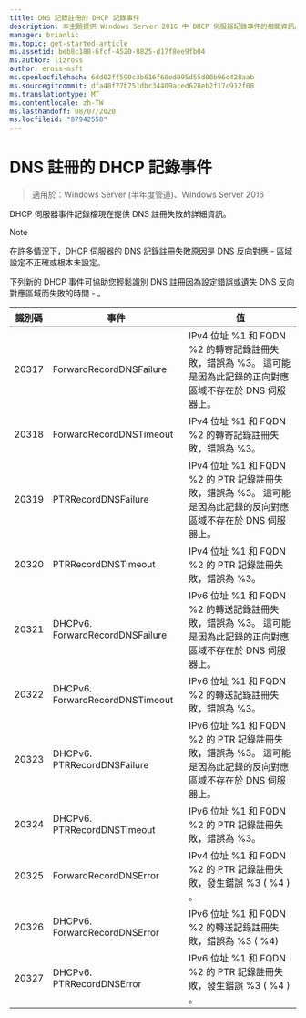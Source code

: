 ```yaml
---
title: DNS 記錄註冊的 DHCP 記錄事件
description: 本主題提供 Windows Server 2016 中 DHCP 伺服器記錄事件的相關資訊。
manager: brianlic
ms.topic: get-started-article
ms.assetid: beb8c188-6fcf-4520-8825-d17f8ee9fb04
ms.author: lizross
author: eross-msft
ms.openlocfilehash: 6dd02ff590c3b616f60ed095d55d00b96c428aab
ms.sourcegitcommit: dfa48f77b751dbc34409aced628eb2f17c912f08
ms.translationtype: MT
ms.contentlocale: zh-TW
ms.lasthandoff: 08/07/2020
ms.locfileid: "87942558"
---
```

# <a name="dhcp-logging-events-for-dns-registrations"></a>DNS 註冊的 DHCP 記錄事件

>適用於：Windows Server (半年度管道)、Windows Server 2016

DHCP 伺服器事件記錄檔現在提供 DNS 註冊失敗的詳細資訊。

>[!NOTE]
>在許多情況下，DHCP 伺服器的 DNS 記錄註冊失敗原因是 DNS 反向對應 \- 區域設定不正確或根本未設定。

下列新的 DHCP 事件可協助您輕鬆識別 DNS 註冊因為設定錯誤或遺失 DNS 反向對應區域而失敗的時間 \- 。

|識別碼|事件|值|
|-----|--------------------|--------------------------------------------------------|
|20317|ForwardRecordDNSFailure|IPv4 位址 %1 和 FQDN %2 的轉寄記錄註冊失敗，錯誤為 %3。 這可能是因為此記錄的正向對應區域不存在於 DNS 伺服器上。|
|20318|ForwardRecordDNSTimeout|IPv4 位址 %1 和 FQDN %2 的轉寄記錄註冊失敗，錯誤為 %3。|
|20319|PTRRecordDNSFailure|IPv4 位址 %1 和 FQDN %2 的 PTR 記錄註冊失敗，錯誤為 %3。 這可能是因為此記錄的反向對應區域不存在於 DNS 伺服器上。|
|20320|PTRRecordDNSTimeout|IPv4 位址 %1 和 FQDN %2 的 PTR 記錄註冊失敗，錯誤為 %3。|
|20321|DHCPv6. ForwardRecordDNSFailure|IPv6 位址 %1 和 FQDN %2 的轉送記錄註冊失敗，錯誤為 %3。 這可能是因為此記錄的正向對應區域不存在於 DNS 伺服器上。|
|20322|DHCPv6. ForwardRecordDNSTimeout|IPv6 位址 %1 和 FQDN %2 的轉送記錄註冊失敗，錯誤為 %3。|
|20323|DHCPv6. PTRRecordDNSFailure|IPv6 位址 %1 和 FQDN %2 的 PTR 記錄註冊失敗，錯誤為 %3。 這可能是因為此記錄的反向對應區域不存在於 DNS 伺服器上。|
|20324|DHCPv6. PTRRecordDNSTimeout|IPv6 位址 %1 和 FQDN %2 的 PTR 記錄註冊失敗，錯誤為 %3。|
|20325|ForwardRecordDNSError|IPv4 位址 %1 和 FQDN %2 的 PTR 記錄註冊失敗，發生錯誤 %3 \( %4 \) 。|
|20326|DHCPv6. ForwardRecordDNSError|IPv6 位址 %1 和 FQDN %2 的轉送記錄註冊失敗，錯誤為 %3 \( %4\)|
|20327|DHCPv6. PTRRecordDNSError|IPv6 位址 %1 和 FQDN %2 的 PTR 記錄註冊失敗，發生錯誤 %3 \( %4 \) 。|

